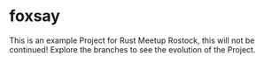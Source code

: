 # foxsay

This is an example Project for Rust Meetup Rostock, this will not be continued! Explore the branches to see the evolution of the Project.
